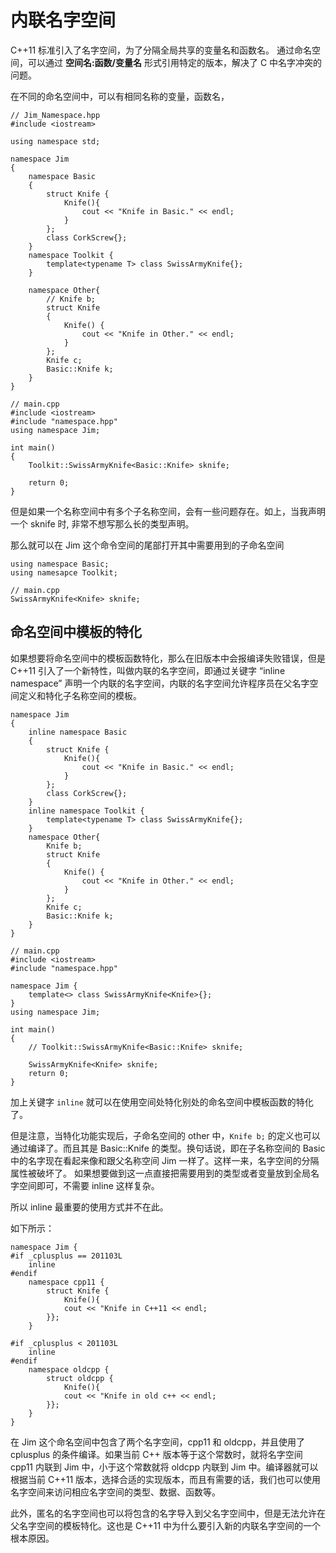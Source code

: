 # 内联名字空间

C++11 标准引入了名字空间，为了分隔全局共享的变量名和函数名。
通过命名空间，可以通过 **空间名:函数/变量名** 形式引用特定的版本，解决了 C 中名字冲突的问题。

在不同的命名空间中，可以有相同名称的变量，函数名，
```
// Jim_Namespace.hpp
#include <iostream>

using namespace std;

namespace Jim
{
    namespace Basic 
    {
        struct Knife {
            Knife(){
                cout << "Knife in Basic." << endl;
            }
        };
        class CorkScrew{};
    }
    namespace Toolkit {
        template<typename T> class SwissArmyKnife{};
    }

    namespace Other{
        // Knife b;
        struct Knife
        {
            Knife() {
                cout << "Knife in Other." << endl;
            }
        };
        Knife c;
        Basic::Knife k;
    }
}

// main.cpp
#include <iostream>
#include "namespace.hpp"
using namespace Jim;

int main()
{
    Toolkit::SwissArmyKnife<Basic::Knife> sknife;

    return 0;
}
```

但是如果一个名称空间中有多个子名称空间，会有一些问题存在。如上，当我声明一个 sknife 时, 非常不想写那么长的类型声明。

那么就可以在 Jim 这个命令空间的尾部打开其中需要用到的子命名空间
```
using namespace Basic;
using namesapce Toolkit;

// main.cpp
SwissArmyKnife<Knife> sknife;
```

## 命名空间中模板的特化

如果想要将命名空间中的模板函数特化，那么在旧版本中会报编译失败错误，但是 C++11 引入了一个新特性，叫做内联的名字空间，即通过关键字 “inline namespace” 声明一个内联的名字空间，内联的名字空间允许程序员在父名字空间定义和特化子名称空间的模板。

```
namespace Jim
{
    inline namespace Basic 
    {
        struct Knife {
            Knife(){
                cout << "Knife in Basic." << endl;
            }
        };
        class CorkScrew{};
    }
    inline namespace Toolkit {
        template<typename T> class SwissArmyKnife{};
    }
    namespace Other{
        Knife b;
        struct Knife
        {
            Knife() {
                cout << "Knife in Other." << endl;
            }
        };
        Knife c;
        Basic::Knife k;
    }
}

// main.cpp
#include <iostream>
#include "namespace.hpp"

namespace Jim {
    template<> class SwissArmyKnife<Knife>{};
}
using namespace Jim;

int main()
{
    // Toolkit::SwissArmyKnife<Basic::Knife> sknife;

    SwissArmyKnife<Knife> sknife;
    return 0;
}
```

加上关键字 `inline` 就可以在使用空间处特化别处的命名空间中模板函数的特化了。

但是注意，当特化功能实现后，子命名空间的 other 中，`Knife b;` 的定义也可以通过编译了。而且其是 Basic::Knife 的类型。换句话说，即在子名称空间的 Basic 中的名字现在看起来像和跟父名称空间 Jim 一样了。这样一来，名字空间的分隔属性被破坏了。
如果想要做到这一点直接把需要用到的类型或者变量放到全局名字空间即可，不需要 inline 这样复杂。

所以 inline 最重要的使用方式并不在此。

如下所示：

```
namespace Jim {
#if _cplusplus == 201103L
    inline
#endif
    namespace cpp11 {
        struct Knife {
            Knife(){
            cout << "Knife in C++11 << endl;
        }};
    }

#if _cplusplus < 201103L
    inline
#endif
    namespace oldcpp {
        struct oldcpp {
            Knife(){
            cout << "Knife in old c++ << endl;
        }};
    }
}
```

在 Jim 这个命名空间中包含了两个名字空间，cpp11 和 oldcpp，并且使用了 cplusplus 的条件编译。如果当前 C++ 版本等于这个常数时，就将名字空间 cpp11 内联到 Jim 中，小于这个常数就将 oldcpp 内联到 Jim 中。编译器就可以根据当前 C++11 版本，选择合适的实现版本，而且有需要的话，我们也可以使用名字空间来访问相应名字空间的类型、数据、函数等。

此外，匿名的名字空间也可以将包含的名字导入到父名字空间中，但是无法允许在父名字空间的模板特化。这也是 C++11 中为什么要引入新的内联名字空间的一个根本原因。
